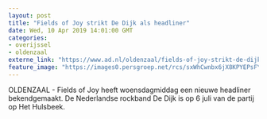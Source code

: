 ```yaml
---
layout: post
title: "Fields of Joy strikt De Dijk als headliner"
date: Wed, 10 Apr 2019 14:01:00 GMT
categories: 
- overijssel 
- oldenzaal 
externe_link: "https://www.ad.nl/oldenzaal/fields-of-joy-strikt-de-dijk-als-headliner~a2572636/"
feature_image: "https://images0.persgroep.net/rcs/sxWhCwnbx6jX8KPYEPsFYYiHTbs/diocontent/103137679/_fitwidth/400/?appId=21791a8992982cd8da851550a453bd7f&quality=0.7"
---
```


OLDENZAAL - Fields of Joy heeft woensdagmiddag een nieuwe headliner bekendgemaakt. De Nederlandse rockband De Dijk is op 6 juli van de partij op Het Hulsbeek.
